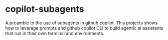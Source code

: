 # copilot-subagents
A preamble to the use of subagents in github copilot. This projects shows how to leverage prompts and github copilot CLI to build agentic ai assistants that run in their own terminal and environments.
